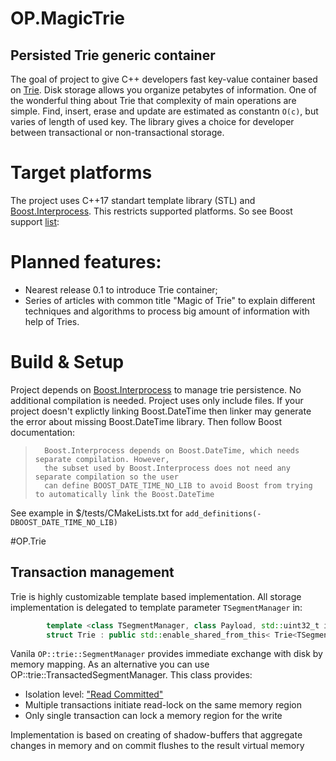 ﻿# OP.MagicTrie

## Persisted Trie generic container

The goal of project to give C++ developers fast key-value container based on [Trie](https://en.wikipedia.org/wiki/Trie). Disk storage allows you organize petabytes of information. 
One of the wonderful thing about Trie that complexity of main operations are simple. Find, insert, erase and update are estimated as constantn `O(c)`, but varies of length of used key. 
The library gives a choice for developer between transactional or non-transactional storage.
# Target platforms
The project uses C++17 standart template library (STL) and [Boost.Interprocess](http://www.boost.org/doc/libs/develop/doc/html/interprocess.html). This restricts supported
platforms. So see Boost support [list](https://www.boost.org/doc/libs/1_74_0/libs/compatibility/index.html):


# Planned features:
- Nearest release 0.1 to introduce Trie container;
- Series of articles with common title "Magic of Trie" to explain different techniques and algorithms to process big amount of information with help of Tries. 

# Build & Setup
Project depends on [Boost.Interprocess](http://www.boost.org/doc/libs/develop/doc/html/interprocess.html) to manage trie persistence. No additional compilation is needed.
Project uses only include files. If your project doesn't explictly linking Boost.DateTime then linker may generate the error about missing Boost.DateTime library. Then follow Boost documentation:

>       Boost.Interprocess depends on Boost.DateTime, which needs separate compilation. However, 
>       the subset used by Boost.Interprocess does not need any separate compilation so the user 
>       can define BOOST_DATE_TIME_NO_LIB to avoid Boost from trying to automatically link the Boost.DateTime
See example in $/tests/CMakeLists.txt for `add_definitions(-DBOOST_DATE_TIME_NO_LIB)`

#OP.Trie
## Transaction management
Trie is highly customizable template based implementation. All storage implementation is delegated to template parameter `TSegmentManager` in:
```c++
        template <class TSegmentManager, class Payload, std::uint32_t initial_node_count = 1024>
        struct Trie : public std::enable_shared_from_this< Trie<TSegmentManager, Payload, initial_node_count> >

```
Vanila `OP::trie::SegmentManager` provides immediate exchange with disk by memory mapping. As an alternative you can use OP::trie::TransactedSegmentManager.
This class provides:

* Isolation level: ["Read Committed"](https://en.wikipedia.org/wiki/Isolation_(database_systems)#Read_committed)
* Multiple transactions initiate read-lock on the same memory region
* Only single transaction can lock a memory region for the write

Implementation is based on creating of shadow-buffers that aggregate changes in memory and on commit flushes to the result virtual memory